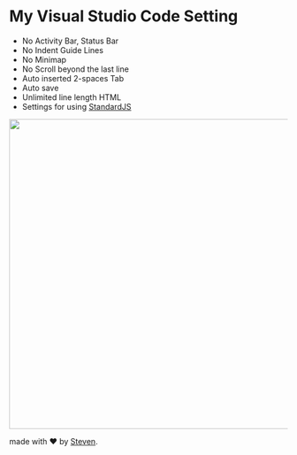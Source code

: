 # My Visual Studio Code Setting
- No Activity Bar, Status Bar
- No Indent Guide Lines
- No Minimap
- No Scroll beyond the last line
- Auto inserted 2-spaces Tab
- Auto save
- Unlimited line length HTML
- Settings for using [StandardJS](https://github.com/standard/standard)

<p align="center">
<img src="https://ptycpw.bn1302.livefilestore.com/y4mPKme9qWxrpamt6MR8uU7WXpFEFUp8EBTMdrmrmGg0yynMS16ySA-O2_4_1sT74Sx0IkDe8BEaSkro5AZHSht0qai2glWfFXKcJlzVvCm_T98UJt-fH6zAhKt6Mwn3aTzHyVdkQTv_FmsgJiR73KsNV0rJxbc1zOV9E7WskRWydGhN6U8LN0uUM2VB0JCmngNCH5oU6Guh_01dqx2AqAtaw?width=1443&height=700&cropmode=none" width="1154.4" height="560" />
</p>

made with &#x2764; by [Steven](https://github.com/iamstevendao).